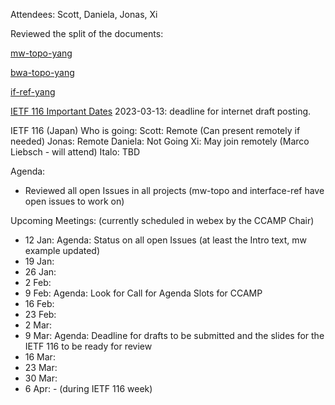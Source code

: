 Attendees: Scott, Daniela, Jonas, Xi

Reviewed the split of the documents:

[mw-topo-yang](https://github.com/ietf-ccamp-wg/draft-ietf-ccamp-mw-topo-yang)

[bwa-topo-yang](https://github.com/ietf-ccamp-wg/draft-ietf-ccamp-bwa-topo-yang)

[if-ref-yang](https://github.com/ietf-ccamp-wg/draft-ietf-ccamp-if-ref-topo-yang)

[IETF 116 Important Dates](https://datatracker.ietf.org/meeting/116/important-dates/)
2023-03-13: deadline for internet draft posting.

IETF 116 (Japan) Who is going:
Scott: Remote (Can present remotely if needed)
Jonas: Remote
Daniela: Not Going
Xi: May join remotely (Marco Liebsch - will attend)
Italo: TBD

Agenda:
- Reviewed all open Issues in all projects (mw-topo and interface-ref have open issues to work on) 

Upcoming Meetings: (currently scheduled in webex by the CCAMP Chair)
- 12 Jan: Agenda: Status on all open Issues (at least the Intro text, mw example updated)
- 19 Jan:
- 26 Jan:
- 2 Feb:
- 9 Feb: Agenda: Look for Call for Agenda Slots for CCAMP
- 16 Feb:
- 23 Feb:
- 2 Mar:
- 9 Mar: Agenda:  Deadline for drafts to be submitted and the slides for the IETF 116 to be ready for review
- 16 Mar:
- 23 Mar:
- 30 Mar:
- 6 Apr: - (during IETF 116 week)
